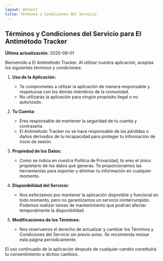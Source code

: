 ```yaml
---
layout: default
title: Términos y Condiciones del Servicio
---
```


## Términos y Condiciones del Servicio para El Antimétodo Tracker

**Última actualización:** 2025-08-01

Bienvenido a El Antimétodo Tracker. Al utilizar nuestra aplicación, aceptas los siguientes términos y condiciones:

1.  **Uso de la Aplicación:**
    *   Te comprometes a utilizar la aplicación de manera responsable y respetuosa con los demás miembros de la comunidad.
    *   No utilizarás la aplicación para ningún propósito ilegal o no autorizado.

2.  **Tu Cuenta:**
    *   Eres responsable de mantener la seguridad de tu cuenta y contraseña.
    *   El Antimétodo Tracker no se hace responsable de las pérdidas o daños derivados de tu incapacidad para proteger tu información de inicio de sesión.

3.  **Propiedad de los Datos:**
    *   Como se indica en nuestra Política de Privacidad, tú eres el único propietario de los datos que generas. Te proporcionamos las herramientas para exportar y eliminar tu información en cualquier momento.

4.  **Disponibilidad del Servicio:**
    *   Nos esforzamos por mantener la aplicación disponible y funcional en todo momento, pero no garantizamos un servicio ininterrumpido. Podemos realizar tareas de mantenimiento que podrían afectar temporalmente la disponibilidad.

5.  **Modificaciones de los Términos:**
    *   Nos reservamos el derecho de actualizar y cambiar los Términos y Condiciones del Servicio sin previo aviso. Se recomienda revisar esta página periódicamente.

El uso continuado de la aplicación después de cualquier cambio constituirá tu consentimiento a dichos cambios.
